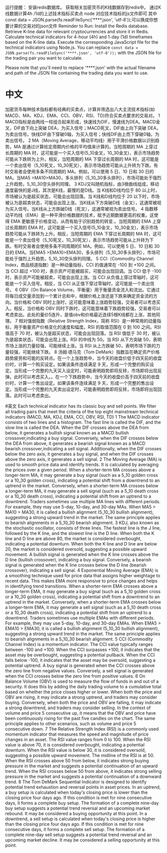 运行提醒：
安装redis数据库。
获取相关加密货币的K线数据存到redis中。
通过K线数据计算4h /1d的上述技术指标买卖点
node 对应技术指标的js文件即可
其中const data = JSON.parse(fs.readFileSync('****.json', 'utf-8'));可以换成你想要计算的交易对的json文件
Reminder to Run:
Install the Redis database.
Retrieve K-line data for relevant cryptocurrencies and store it in Redis.
Calculate technical indicators for 4-hour (4h) and 1-day (1d) timeframes based on the K-line data.
Execute the corresponding JavaScript file for the technical indicators using Node.js.
You can replace `const data = JSON.parse(fs.readFileSync('****.json', 'utf-8'));` with the JSON file for the trading pair you want to calculate.

Please note that you'll need to replace '****.json' with the actual filename and path of the JSON file containing the trading data you want to use.
# 中文
加密货币每种技术指标都有经典的买卖点，计算并筛选出八大主流技术指标(如MACD、MA、KDJ、EMA、CCI、OBV、RSI、TD)符合买卖点要求的交易对。
1 MACD指标是由两线一柱组合起来形成，快速线为DIF，慢速线为DEA。MACD金叉，DIF由下向上突破 DEA，为买入信号；MACD死叉，DIF由上向下突破 DEA，为卖出信号。快线DIF由下穿破0轴，为买入信号；快线DIF由上而下穿破0轴，为卖出信号。
2 MA（Moving Average，移动平均线）用于平滑价格数据以识别趋势。MA 是通过计算给定周期内价格的平均值来计算的。当短周期的 MA 上穿过长周期的 MA 时，这可能是一个买入信号(5_10金叉，10_30金叉)，表示市场趋势可能从下跌转为上升。相反，当短周期的 MA 下穿过长周期的 MA 时，这可能是一个卖出信号（5_10死叉，10_30死叉），表示市场趋势可能从上升转为下跌。有时交易者会使用多条不同周期的 MA。例如，可以使用 5 日、10 日和 30 日的 MA。当MA5 >MA10>MA30，多头排列（5_10_30多头排列），市场可能处于强烈上升趋势。5_10_30空头排列同理。
3 KDJ又叫随机指标，由3根曲线组成，移动速度最快的是J线，其次是K线，最慢的是D线。当 K线和D线均位于 80 以上时，市场被认为是超买状态，可能会出现回落。当 K线和D线均位于 20 以下时，市场被认为是超卖状态，可能会出现上涨。当K线从下方突破D线（金叉），这通常被视为买入信号。当K线从上方跌破D线（死叉），这通常被视为卖出信号。
4 指数移动平均线（EMA）是一种平滑价格数据的技术，赋予近期数据更高的权重。这使得 EMA 更敏感于价格变动，从而有助于识别趋势的转变.。当短周期的 EMA 上穿过长周期的 EMA 时，这可能是一个买入信号(5_10金叉，10_30金叉)，表示市场趋势可能从下跌转为上升。相反，当短周期的 EMA 下穿过长周期的 MA 时，这可能是一个卖出信号（5_10死叉，10_30死叉），表示市场趋势可能从上升转为下跌。有时交易者会使用多条不同周期的E MA。例如，可以使用 5 日、10 日和 30 日的 EMA。当EMA5 >EMA10>EMA30，多头排列（5_10_30多头排列），市场可能处于强烈上升趋势。5_10_30空头排列同理。
5 CCI（Commodity Channel Index，商品频道指数）是一种动量指标，CCI 的值通常在 -100 到 +100 之间。当 CCI 超过 +100 时，表示资产可能被超买，可能会出现回调。当 CCI 低于 -100 时，表示资产可能被超卖，可能会出现上涨。当 CCI 从负值上穿过零轴时，这可能是一个买入信号。相反，当 CCI 从正值下穿过零轴时，这可能是一个卖出信号。
6 OBV（On Balance Volume，平衡量）用于衡量资金流入和流出。它通过将每日成交量添加到一个累计总和中，根据价格上涨还是下跌来确定资金流的方向。当价格和 OBV 同时上涨时，这可能意味着上涨趋势较强，交易者可以考虑买入。相反，当价格和 OBV 同时下跌时，这可能意味着下跌趋势较强，交易者可以考虑卖出。此处的量价5连升，是值obv和价格最近连续5根K线都在上涨，其他同理。
7 相对强弱指数（Relative Strength Index，简称 RSI）是一种常用的动量指标，用于衡量资产价格变化的速度和幅度。RSI 的取值范围在 0 到 100 之间。RSI 值高于 70 时，被认为是超买状态，可能会出现回落。当 RSI 值低于 30 时，被认为是超卖状态，可能会出现上涨。RSI 的中线为 50。当 RSI 从下方突破 50，表明市场上涨的力量较强，可能继续上涨。当 RSI 从上方跌破 50，表明市场下跌的力量较强，可能继续下跌。
8 汤姆·德马克（Tom DeMark）指数旨在确定资产价格趋势疲劳和可能的反转点。在一个上涨趋势中，当今天的收盘价低于四天前的收盘价时，计算一个购买设定。如果该条件连续满足 9 天，形成一个完整的购买设定。当形成一个完整的九天买入设定时，可能表明趋势即将反转，市场即将出现反弹。此时可以考虑买入。。在一个下跌趋势中，当今天的收盘价高于四天前的收盘价时，计算一个售出设定。如果该条件连续满足 9 天，形成一个完整的售出设定。当形成一个完整的九天卖出设定时，可能表明趋势即将反转，市场即将出现回落。此时可以考虑卖出。

#英文
Each technical indicator has its classic buy and sell points. We filter all trading pairs that meet the criteria of the top eight mainstream technical indicators (MACD, MA, KDJ, EMA, CCI, OBV, RSI, TD)
1 The MACD indicator consists of two lines and a histogram. The fast line is called the DIF, and the slow line is called the DEA. When the DIF crosses above the DEA from below, it generates a bullish signal known as a MACD bullish crossover,indicating a buy signal. Conversely, when the DIF crosses below the DEA from above, it generates a bearish signal known as a MACD bearish crossover,indicating a sell signal. Additionally, when the DIF crosses below the zero axis, it generates a buy signal, and when the DIF crosses above the zero axis, it generates a sell signal.
2 The Moving Average (MA) is used to smooth price data and identify trends. It is calculated by averaging the prices over a given period. When a shorter-term MA crosses above a longer-term MA, it may generate a buy signal (such as a 5_10 golden cross or a 10_30 golden cross), indicating a potential shift from a downtrend to an uptrend in the market. Conversely, when a shorter-term MA crosses below a longer-term MA, it may generate a sell signal (such as a 5_10 death cross or a 10_30 death cross), indicating a potential shift from an uptrend to a downtrend. Traders sometimes use multiple MA lines with different periods. For example, they may use 5-day, 10-day, and 30-day MAs. When MA5 > MA10 > MA30, it is called a bullish alignment (5_10_30 bullish alignment), suggesting a strong upward trend in the market. The same principle applies to bearish alignments in a 5_10_30 bearish alignment.
3 KDJ, also known as the stochastic oscillator, consists of three lines. The fastest line is the J line, followed by the K line, and the slowest line is the D line. When both the K line and D line are above 80, the market is considered overbought, indicating a potential downturn. When both the K line and D line are below 20, the market is considered oversold, suggesting a possible upward movement. A bullish signal is generated when the K line crosses above the D line (bullish crossover), indicating a buy signal. Conversely, a bearish signal is generated when the K line crosses below the D line (bearish crossover), indicating a sell signal.
4 Exponential Moving Average (EMA) is a smoothing technique used for price data that assigns higher weightage to recent data. This makes EMA more responsive to price changes and helps in identifying trend transitions. When a shorter-term EMA crosses above a longer-term EMA, it may generate a buy signal (such as a 5_10 golden cross or a 10_30 golden cross), indicating a potential shift from a downtrend to an uptrend in the market. Conversely, when a shorter-term EMA crosses below a longer-term EMA, it may generate a sell signal (such as a 5_10 death cross or a 10_30 death cross), indicating a potential shift from an uptrend to a downtrend. Traders sometimes use multiple EMAs with different periods. For example, they may use 5-day, 10-day, and 30-day EMAs. When EMA5 > EMA10 > EMA30, it is called a bullish alignment (5_10_30 bullish alignment), suggesting a strong upward trend in the market. The same principle applies to bearish alignments in a 5_10_30 bearish alignment.
5 CCI (Commodity Channel Index) is a momentum indicator. The CCI value typically ranges between -100 and +100. When the CCI surpasses +100, it indicates that the asset may be overbought, suggesting a potential pullback. When the CCI falls below -100, it indicates that the asset may be oversold, suggesting a potential uptrend. A buy signal is generated when the CCI crosses above the zero line from negative values. Conversely, a sell signal is generated when the CCI crosses below the zero line from positive values.
6 On Balance Volume (OBV) is used to measure the flow of funds in and out of a security. It does this by adding the daily trading volume to a cumulative total based on whether the price closes higher or lower. When both the price and OBV are rising, it may indicate a strong uptrend, and traders may consider buying. Conversely, when both the price and OBV are falling, it may indicate a strong downtrend, and traders may consider selling. In the context of volume and price 5 consecutive up, it means that the OBV and price have been continuously rising for the past five candles on the chart. The same principle applies to other scenarios, such as volume and price 5 consecutive down.
7 The Relative Strength Index (RSI) is a commonly used momentum indicator that measures the speed and magnitude of price changes in an asset. The RSI value ranges from 0 to 100. When the RSI value is above 70, it is considered overbought, indicating a potential downturn. When the RSI value is below 30, it is considered oversold, suggesting a possible upward movement. The midline of the RSI is at 50. When the RSI crosses above 50 from below, it indicates strong buying pressure in the market and suggests a potential continuation of an upward trend. When the RSI crosses below 50 from above, it indicates strong selling pressure in the market and suggests a potential continuation of a downward trend.
8 The Tom DeMark Sequential Indicator is designed to identify potential trend exhaustion and reversal points in asset prices. In an uptrend, a buy setup is calculated when today's closing price is lower than the closing price four days ago. If this condition is met for nine consecutive days, it forms a complete buy setup. The formation of a complete nine-day buy setup suggests a potential trend reversal and an upcoming market rebound. It may be considered a buying opportunity at this point. In a downtrend, a sell setup is calculated when today's closing price is higher than the closing price four days ago. If this condition is met for nine consecutive days, it forms a complete sell setup. The formation of a complete nine-day sell setup suggests a potential trend reversal and an upcoming market decline. It may be considered a selling opportunity at this point.



